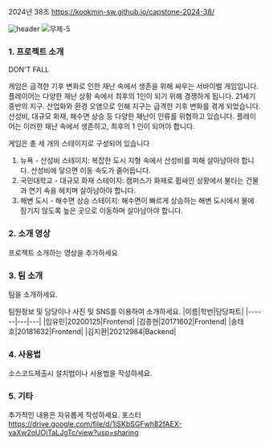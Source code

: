 2024년 38조  https://kookmin-sw.github.io/capstone-2024-38/

![header](https://capsule-render.vercel.app/api?type=Waving&height=200&textDON'TFALL&fontColor=d5e6f5&color=timeGradient&animation=fadeIn)
![무제-5](https://github.com/kookmin-sw/capstone-2024-38/assets/97876054/3e1bd16f-266b-484a-86f7-ca5cbef275c9)
### 1. 프로젝트 소개
DON'T FALL

게임은 급격한 기후 변화로 인한 재난 속에서 생존을 위해 싸우는 서바이벌 게임입니다. 플레이어는 다양한 재난 상황 속에서 최후의 1인이 되기 위해 경쟁하게 됩니다.
21세기 중반의 지구. 산업화와 환경 오염으로 인해 지구는 급격한 기후 변화를 겪게 되었습니다. 산성비, 대규모 화재, 해수면 상승 등 다양한 재난이 인류를 위협하고 있습니다. 플레이어는 이러한 재난 속에서 생존하고, 최후의 1 인이 되어야 합니다.


게임은 총 세 개의 스테이지로 구성되어 있습니다
1.	뉴욕 - 산성비 스테이지: 복잡한 도시 지형 속에서 산성비를 피해 살아남아야 합니다. 산성비에 닿으면 이동 속도가 줄어듭니다.
2.	국민대학교 - 대규모 화재 스테이지: 캠퍼스가 화재로 휩싸인 상황에서 불타는 건물과 연기 속을 헤치며 살아남아야 합니다.
3.	해변 도시 - 해수면 상승 스테이지: 해수면이 빠르게 상승하는 해변 도시에서 물에 잠기지 않도록 높은 곳으로 이동하며 살아남아야 합니다.


### 2. 소개 영상

프로젝트 소개하는 영상을 추가하세요

### 3. 팀 소개

팀을 소개하세요.

팀원정보 및 담당이나 사진 및 SNS를 이용하여 소개하세요.
|이름|학번|담당파트|
|------|---|---|
|임유민|20200125|Frontend|
|김종현|20171602|Frontend|
|송태호|20181632|Frontend|
|김지환|20212984|Backend|

### 4. 사용법

소스코드제출시 설치법이나 사용법을 작성하세요.

### 5. 기타

추가적인 내용은 자유롭게 작성하세요.
포스터 https://drive.google.com/file/d/1iSKbSGFwh82fAEX-vaXw2oUOjTaLJgTc/view?usp=sharing

